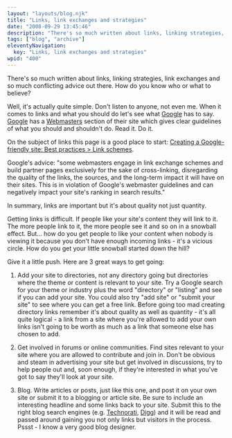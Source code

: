 ```yaml
---
layout: "layouts/blog.njk"
title: "Links, link exchanges and strategies"
date: "2008-09-29 13:45:46"
description: "There's so much written about links, linking strategies, link exchanges and so much conflicting advice out there"
tags: ["blog", "archive"]
eleventyNavigation:
  key: "Links, link exchanges and strategies"
wpid: "400"
---
```


There's so much written about links, linking strategies, link exchanges and so much conflicting advice out there. How do you know who or what to believe?

Well, it's actually quite simple. Don't listen to anyone, not even me. When it comes to links and what you should do let's see what <a href="http://www.google.co.uk" target="_blank">Google</a> has to say. <a href="http://www.google.co.uk" target="_blank">Google</a> has a <a href="http://www.google.com/webmasters/" target="_blank">Webmasters</a> section of their site which gives clear guidelines of what you should and shouldn't do. Read it. Do it.

On the subject of links this page is a good place to start: <a href="http://www.google.com/support/webmasters/bin/answer.py?hl=en&amp;answer=66356" target="_blank">Creating a Google-friendly site: Best practices &gt; Link schemes</a>.

Google's advice: "some webmasters engage in link exchange schemes and build partner pages exclusively for the sake of cross-linking, disregarding the quality of the links, the sources, and the long-term impact it will have on their sites. This is in violation of Google's webmaster guidelines and can negatively impact your site's ranking in search results."

In summary, links are important but it's about quality not just quantity.

Getting links is difficult. If people like your site's content they will link to it. The more people link to it, the more people see it and so on in a snowball effect. But... how do you get people to like your content when nobody is viewing it because you don't have enough incoming links - it's a vicious circle. How do you get your little snowball started down the hill?

Give it a little push. Here are 3 great ways to get going:

1. Add your site to directories, not any directory going but directories where the theme or content is relevant to your site. Try a Google search for your theme or industry plus the word "directory" or "listing" and see if you can add your site. You could also try "add site" or "submit your site" to see where you can get a free link. Before going too mad creating directory links remember it's about quality as well as quantity - it's all quite logical - a link from a site where you're allowed to add your own links isn't going to be worth as much as a link that someone else has chosen to add.

2. Get involved in forums or online communities. Find sites relevant to your site where you are allowed to contribute and join in. Don't be obvious and steam in advertising your site but get involved in discussions, try to help people out and, soon enough, if they're interested in what you've got to say they'll look at your site.

3. Blog. Write articles or posts, just like this one, and post it on your own site or submit it to a blogging or article site. Be sure to include an interesting headline and some links back to your site. Submit this to the right blog search engines (e.g. <a href="http://www.technorati.com" target="_blank">Technorati</a>, <a href="http://www.digg.com" target="_blank">Digg</a>) and it will be read and passed around gaining you not only links but visitors in the process. Pssst - I know a very good blog designer.

